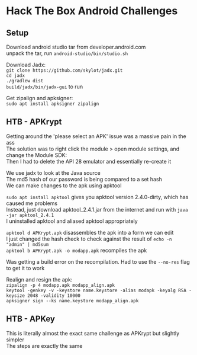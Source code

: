 # Hack The Box Android Challenges

## Setup

Download android studio tar from developer.android.com  
unpack the tar, run `android-studio/bin/studio.sh`

Download Jadx:  
`git clone https://github.com/skylot/jadx.git`  
`cd jadx`  
`./gradlew dist`  
`build/jadx/bin/jadx-gui` to run  

Get zipalign and apksigner:  
`sudo apt install apksigner zipalign`  

## HTB - APKrypt

Getting around the 'please select an APK' issue was a massive pain in the ass  
The solution was to right click the module > open module settings, and change the Module SDK:  
Then I had to delete the API 28 emulator and essentially re-create it  

We use jadx to look at the Java source  
The md5 hash of our password is being compared to a set hash  
We can make changes to the apk using apktool  

`sudo apt install apktool` gives you apktool version 2.4.0-dirty, which has caused me problems  
Instead, just download apktool_2.4.1.jar from the internet and run with `java -jar apktool_2.4.1`  
I uninstalled apktool and aliased apktool appropriately  

`apktool d APKrypt.apk` disassembles the apk into a form we can edit  
I just changed the hash check to check against the result of `echo -n "admin" | md5sum`  
`apktool b APKrypt.apk -o modapp.apk` recompiles the apk  

Was getting a build error on the recompilation. Had to use the `--no-res` flag to get it to work  

Realign and resign the apk:  
`zipalign -p 4 modapp.apk modapp_align.apk`  
`keytool -genkey -v -keystore name.keystore -alias modapk -keyalg RSA -keysize 2048 -validity 10000`  
`apksigner sign --ks name.keystore modapp_align.apk`  

## HTB - APKey

This is literally almost the exact same challenge as APKrypt but slightly simpler  
The steps are exactly the same  